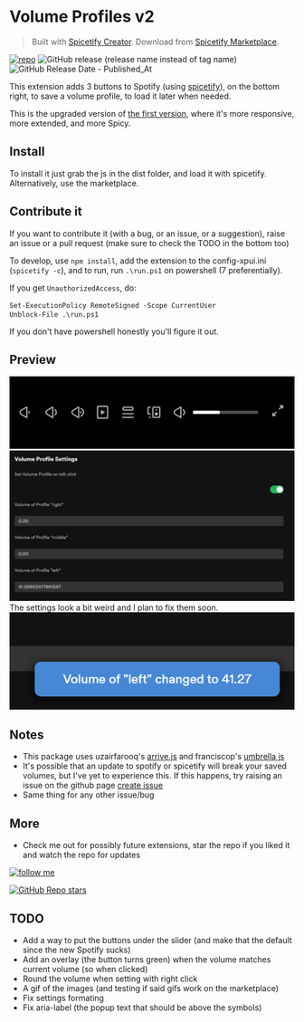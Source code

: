 # Volume Profiles v2

> Built with [Spicetify Creator](https://github.com/FlafyDev/spicetify-creator). Download from [Spicetify Marketplace](https://github.com/CharlieS1103/spicetify-marketplace).

[![repo](https://img.shields.io/badge/notPlancha/volume--profiles--v2-272829?logo=github)](https://github.com/notPlancha/Volume-Profiles-Spicetify-Extension-v2)
![GitHub release (release name instead of tag name)](https://img.shields.io/github/v/release/notPlancha/volume-profiles-v2)
![GitHub Release Date - Published_At](https://img.shields.io/github/release-date/notPlancha/volume-profiles-v2)

This extension adds 3 buttons to Spotify (using [spicetify](https://github.com/spicetify/spicetify-cli)), on the bottom right, to save a volume profile, to load it later when needed.

This is the upgraded version of [the first version](https://github.com/notPlancha/volume-profiles-v1), where it's more responsive, more extended, and more Spicy.

## Install
To install it just grab the js in the dist folder, and load it with spicetify. Alternatively, use the marketplace. 

## Contribute it
If you want to contribute it (with a bug, or an issue, or a suggestion), raise an issue or a pull request (make sure to check the TODO in the bottom too)

To develop, use `npm install`, add the extension to the config-xpui.ini (`spicetify -c`), and to run, run `.\run.ps1` on powershell (7 preferentially).

If you get `UnauthorizedAccess`, do:

```pwsh
Set-ExecutionPolicy RemoteSigned -Scope CurrentUser
Unblock-File .\run.ps1
```

If you don't have powershell honestly you'll figure it out.

## Preview

![buttons](assets/buttons.png)
![settings](assets/settings.png)
The settings look a bit weird and I plan to fix them soon.
![notification](assets/notification.png)

## Notes

* This package uses uzairfarooq's [arrive.js](https://github.com/uzairfarooq/arrive) and franciscop's [umbrella js](https://github.com/franciscop/umbrella)
* It's possible that an update to spotify or spicetify will break your saved volumes, but I've yet to experience this. If this happens, try raising an issue on the github page
[create issue](https://github.com/user/repository/issues/new)
* Same thing for any other issue/bug

## More

- Check me out for possibly future extensions, star the repo if you liked it and watch the repo for updates

[![follow me](https://img.shields.io/github/followers/notPlancha?style=social)](https://github.com/notPlancha)

[![GitHub Repo stars](https://img.shields.io/github/stars/notPlancha/Volume-Profiles-Spicetify-Extension-v2?style=social)](https://github.com/notPlancha/Volume-Profiles-Spicetify-Extension-v2)

## TODO

* Add a way to put the buttons under the slider (and make that the default since the new Spotify sucks)
* Add an overlay (the button turns green) when the volume matches current volume (so when clicked)
* Round the volume when setting with right click
* A gif of the images (and testing if said gifs work on the marketplace)
* Fix settings formating
* Fix aria-label (the popup text that should be above the symbols)
